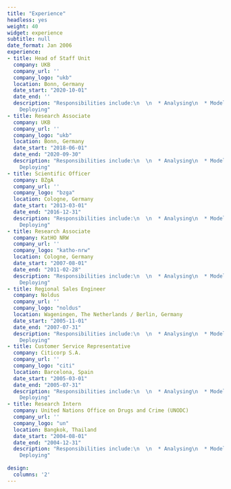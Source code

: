 ```yaml
---
title: "Experience"
headless: yes
weight: 40
widget: experience
subtitle: null
date_format: Jan 2006
experience:
- title: Head of Staff Unit
  company: UKB
  company_url: ''
  company_logo: "ukb"
  location: Bonn, Germany
  date_start: "2020-10-01"
  date_end: ''
  description: "Responsibilities include:\n  \n  * Analysing\n  * Modelling\n  *
    Deploying"
- title: Research Associate
  company: UKB
  company_url: ''
  company_logo: "ukb"
  location: Bonn, Germany
  date_start: "2018-06-01"
  date_end: "2020-09-30"
  description: "Responsibilities include:\n  \n  * Analysing\n  * Modelling\n  *
    Deploying"
- title: Scientific Officer
  company: BZgA
  company_url: ''
  company_logo: "bzga"
  location: Cologne, Germany
  date_start: "2013-03-01"
  date_end: "2016-12-31"
  description: "Responsibilities include:\n  \n  * Analysing\n  * Modelling\n  *
    Deploying"
- title: Research Associate
  company: KatHO NRW
  company_url: ''
  company_logo: "katho-nrw"
  location: Cologne, Germany
  date_start: "2007-08-01"
  date_end: "2011-02-28"
  description: "Responsibilities include:\n  \n  * Analysing\n  * Modelling\n  *
    Deploying"
- title: Regional Sales Engineer
  company: Noldus
  company_url: ''
  company_logo: "noldus"
  location: Wageningen, The Netherlands / Berlin, Germany
  date_start: "2005-11-01"
  date_end: "2007-07-31"
  description: "Responsibilities include:\n  \n  * Analysing\n  * Modelling\n  *
    Deploying"
- title: Customer Service Representative
  company: Citicorp S.A. 
  company_url: ''
  company_logo: "citi"
  location: Barcelona, Spain
  date_start: "2005-03-01"
  date_end: "2005-07-31"
  description: "Responsibilities include:\n  \n  * Analysing\n  * Modelling\n  *
    Deploying"
- title: Research Intern
  company: United Nations Office on Drugs and Crime (UNODC) 
  company_url: ''
  company_logo: "un"
  location: Bangkok, Thailand
  date_start: "2004-08-01"
  date_end: "2004-12-31"
  description: "Responsibilities include:\n  \n  * Analysing\n  * Modelling\n  *
    Deploying"
    
design:
  columns: '2'
---
```




